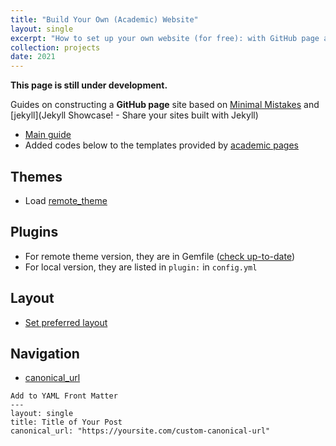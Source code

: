 ```yaml
---
title: "Build Your Own (Academic) Website"
layout: single
excerpt: "How to set up your own website (for free): with GitHub page and Minimal Mistakes (Jekyll)"
collection: projects
date: 2021
---
```


**This page is still under development.**

Guides on constructing a **GitHub page** site based on [Minimal Mistakes](https://mmistakes.github.io/minimal-mistakes/) and [jekyll](Jekyll Showcase! - Share your sites built with Jekyll)
  - [Main guide](https://github.com/mmistakes/mm-github-pages-starter)
  - Added codes below to the templates provided by [academic pages](https://github.com/academicpages/academicpages.github.io)

## Themes
- Load [remote_theme](https://github.com/mmistakes/minimal-mistakes/blob/master/docs/_config.yml)

## Plugins
- For remote theme version, they are in Gemfile ([check up-to-date](https://github.com/mmistakes/minimal-mistakes/blob/master/docs/_config.yml))
- For local version, they are listed in `plugin:` in `config.yml`


## Layout

- [Set preferred layout](https://mmistakes.github.io/minimal-mistakes/docs/layouts/)


## Navigation

- [canonical_url](https://mmistakes.github.io/minimal-mistakes/docs/layouts/)

```
Add to YAML Front Matter
---
layout: single
title: Title of Your Post
canonical_url: "https://yoursite.com/custom-canonical-url"
```
